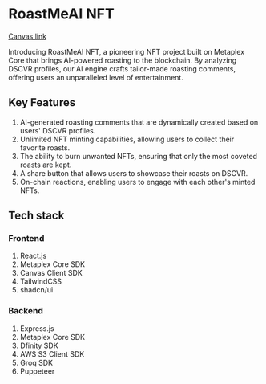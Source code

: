 # RoastMeAI NFT
[Canvas link](https://dscvr.one/post/1201336802623881379/roastmeai-nft)

Introducing RoastMeAI NFT, a pioneering NFT project built on Metaplex Core that brings AI-powered roasting to the blockchain. By analyzing DSCVR profiles, our AI engine crafts tailor-made roasting comments, offering users an unparalleled level of entertainment.


## Key Features

1. AI-generated roasting comments that are dynamically created based on users' DSCVR profiles.
2. Unlimited NFT minting capabilities, allowing users to collect their favorite roasts.
3. The ability to burn unwanted NFTs, ensuring that only the most coveted roasts are kept.
4. A share button that allows users to showcase their roasts on DSCVR.
5. On-chain reactions, enabling users to engage with each other's minted NFTs.

## Tech stack
### Frontend
1. React.js
2. Metaplex Core SDK
3. Canvas Client SDK
4. TailwindCSS
5. shadcn/ui

### Backend
1. Express.js
2. Metaplex Core SDK
3. Dfinity SDK
4. AWS S3 Client SDK
5. Groq SDK
6. Puppeteer
